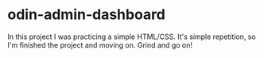 # odin-admin-dashboard

In this project I was practicing a simple HTML/CSS. It's simple repetition, so I'm finished the project and moving on. Grind and go on!
